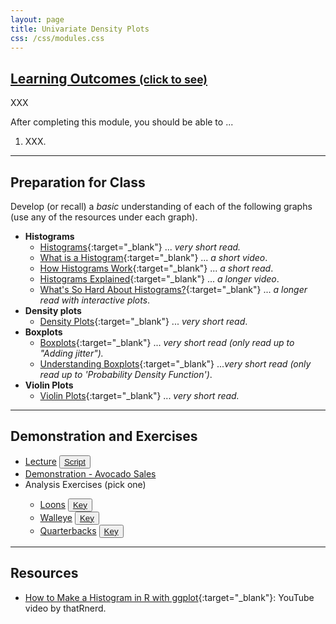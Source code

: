 ```yaml
---
layout: page
title: Univariate Density Plots
css: /css/modules.css
---
```


<div class="panel-group-ILOs">
  <div class="panel panel-default">
    <div class="panel-heading">
      <h2 class="panel-title">
        <a data-toggle="collapse" href="#ILOs">Learning Outcomes <small>(click to see)</small></a>
      </h2>
    </div>
    <div id="ILOs" class="panel-collapse collapse">
      <div class="panel-body">
XXX
<p>After completing this module, you should be able to ...</p>

<ol>
  <li>XXX.</li>
</ol>
      </div>
    </div>
  </div>
</div>

----

## Preparation for Class

Develop (or recall) a *basic* understanding of each of the following graphs (use any of the resources under each graph).

* **Histograms**
  * [Histograms](https://www.data-to-viz.com/graph/histogram.html){:target="_blank"} ... *very short read.*
  * [What is a Histogram](https://www.youtube.com/watch?v=YLPDPglvePY){:target="_blank"} ... *a short video*.
  * [How Histograms Work](https://flowingdata.com/2017/06/07/how-histograms-work/){:target="_blank"} ... *a short read*.
  * [Histograms Explained](https://www.youtube.com/watch?v=sC7gjg9g3JU){:target="_blank"} ... *a longer video*.
  * [What's So Hard About Histograms?](https://tinlizzie.org/histograms/){:target="_blank"} ... *a longer read with interactive plots*.
* **Density plots**
  * [Density Plots](https://www.data-to-viz.com/graph/density.html){:target="_blank"} ... *very short read*.
* **Boxplots**
  * [Boxplots](https://www.data-to-viz.com/caveat/boxplot.html){:target="_blank"} ... *very short read (only read up to "Adding jitter").*
  * [Understanding Boxplots](https://towardsdatascience.com/understanding-boxplots-5e2df7bcbd51){:target="_blank"} ...*very short read (only read up to 'Probability Density Function')*.
* **Violin Plots**
  * [Violin Plots](https://www.data-to-viz.com/graph/violin.html){:target="_blank"} ... *very short read.*

----

## Demonstration and Exercises

<ul>
  <li><a href="Univariate_Density/Lecture_BlackBears.html">Lecture</a> <button type="button" class="btn btn-light btn-sm btn-space"><a href="Univariate_Density/Lecture_BlackBears_DHO.R">Script</a></button></li>
  <li><a href="Univariate_Density/Demo_Avocados.html">Demonstration - Avocado Sales</a></li>
  <li>Analysis Exercises (pick one)</li>
  <ul>
    <li><a href="Univariate_Density/CE_Loons.html">Loons</a> <button type="button" class="btn btn-light btn-sm btn-space"><a href="Univariate_Density/CE_Loons.R">Key</a></button></li>
    <li><a href="Univariate_Density/CE_Walleye.html">Walleye</a> <button type="button" class="btn btn-light btn-sm btn-space"><a href="Univariate_Density/CE_Walleye.R">Key</a></button></li>
    <li><a href="Univariate_Density/CE_Quarterbacks.html">Quarterbacks</a> <button type="button" class="btn btn-light btn-sm btn-space"><a href="Univariate_Density/CE_Quarterbacks.R">Key</a></button></li>
  </ul>
</ul>

----

## Resources

* [How to Make a Histogram in R with ggplot](https://www.youtube.com/watch?v=uWsYFqXGnoQ){:target="_blank"}: YouTube video by thatRnerd.
